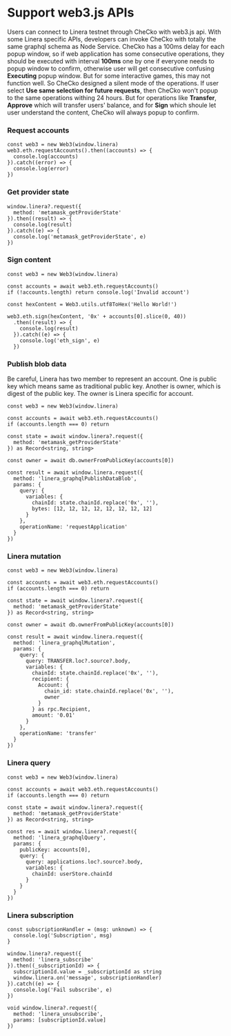# Support web3.js APIs

Users can connect to Linera testnet through CheCko with web3.js api. With some Linera specific APIs, developers can invoke CheCko with totally the same graphql schema as Node Service. CheCko has a 100ms delay for each popup window, so if web application has some consecutive operations, they should be executed with interval **100ms** one by one if everyone needs to popup window to confirm, otherwise user will get consecutive confusing **Executing** popup window. But for some interactive games, this may not function well. So CheCko designed a silent mode of the operations. If user select **Use same selection for future requests**, then CheCko won't popup to the same operations withing 24 hours. But for operations like **Transfer**, **Approve** which will transfer users' balance, and for **Sign** which shoule let user understand the content, CheCko will always popup to confirm.

### Request accounts

```
const web3 = new Web3(window.linera)
web3.eth.requestAccounts().then((accounts) => {
  console.log(accounts)
}).catch((error) => {
  console.log(error)
})
```

### Get provider state

```
window.linera?.request({
  method: 'metamask_getProviderState'
}).then((result) => {
  console.log(result)
}).catch((e) => {
  console.log('metamask_getProviderState', e)
})
```

### Sign content

```
const web3 = new Web3(window.linera)

const accounts = await web3.eth.requestAccounts()
if (!accounts.length) return console.log('Invalid account')

const hexContent = Web3.utils.utf8ToHex('Hello World!')

web3.eth.sign(hexContent, '0x' + accounts[0].slice(0, 40))
  .then((result) => {
    console.log(result)
  }).catch((e) => {
    console.log('eth_sign', e)
  })
```

### Publish blob data

Be careful, Linera has two member to represent an account. One is public key which means same as traditional public key. Another is owner, which is digest of the public key. The owner is Linera specific for account.

```
const web3 = new Web3(window.linera)

const accounts = await web3.eth.requestAccounts()
if (accounts.length === 0) return

const state = await window.linera?.request({
  method: 'metamask_getProviderState'
}) as Record<string, string>

const owner = await db.ownerFromPublicKey(accounts[0])

const result = await window.linera.request({
  method: 'linera_graphqlPublishDataBlob',
  params: {
    query: {
      variables: {
        chainId: state.chainId.replace('0x', ''),
        bytes: [12, 12, 12, 12, 12, 12, 12, 12]
      }
    },
    operationName: 'requestApplication'
  }
})
```

### Linera mutation

```
const web3 = new Web3(window.linera)

const accounts = await web3.eth.requestAccounts()
if (accounts.length === 0) return

const state = await window.linera?.request({
  method: 'metamask_getProviderState'
}) as Record<string, string>

const owner = await db.ownerFromPublicKey(accounts[0])

const result = await window.linera.request({
  method: 'linera_graphqlMutation',
  params: {
    query: {
      query: TRANSFER.loc?.source?.body,
      variables: {
        chainId: state.chainId.replace('0x', ''),
        recipient: {
          Account: {
            chain_id: state.chainId.replace('0x', ''),
            owner
          }
        } as rpc.Recipient,
        amount: '0.01'
      }
    },
    operationName: 'transfer'
  }
})
```

### Linera query

```
const web3 = new Web3(window.linera)

const accounts = await web3.eth.requestAccounts()
if (accounts.length === 0) return

const state = await window.linera?.request({
  method: 'metamask_getProviderState'
}) as Record<string, string>

const res = await window.linera?.request({
  method: 'linera_graphqlQuery',
  params: {
    publicKey: accounts[0],
    query: {
      query: applications.loc?.source?.body,
      variables: {
        chainId: userStore.chainId
      }
    }
  }
})
```

### Linera subscription

```
const subscriptionHandler = (msg: unknown) => {
  console.log('Subscription', msg)
}

window.linera?.request({
  method: 'linera_subscribe'
}).then((_subscriptionId) => {
  subscriptionId.value = _subscriptionId as string
  window.linera.on('message', subscriptionHandler)
}).catch((e) => {
  console.log('Fail subscribe', e)
})

void window.linera?.request({
  method: 'linera_unsubscribe',
  params: [subscriptionId.value]
})
```

